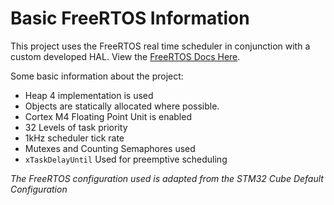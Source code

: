# Basic FreeRTOS Information

This project uses the FreeRTOS real time scheduler in conjunction with a custom developed HAL. View the [FreeRTOS Docs Here](https://www.freertos.org/features.html).

Some basic information about the project:
- Heap 4 implementation is used
- Objects are statically allocated where possible.
- Cortex M4 Floating Point Unit is enabled
- 32 Levels of task priority
- 1kHz scheduler tick rate
- Mutexes and Counting Semaphores used
- `xTaskDelayUntil` Used for preemptive scheduling


*The FreeRTOS configuration used is adapted from the STM32 Cube Default Configuration*